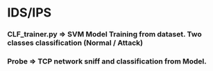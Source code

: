# IDS/IPS

### CLF_trainer.py => SVM Model Training from dataset. Two classes classification (Normal / Attack)

### Probe => TCP network sniff and classification from Model.
